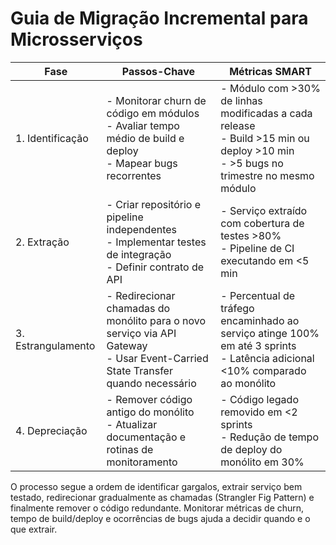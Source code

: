 # Guia de Migração Incremental para Microsserviços

| Fase | Passos-Chave | Métricas SMART |
| --- | --- | --- |
| 1. Identificação | - Monitorar churn de código em módulos<br>- Avaliar tempo médio de build e deploy<br>- Mapear bugs recorrentes | - Módulo com >30% de linhas modificadas a cada release<br>- Build >15 min ou deploy >10 min<br>- >5 bugs no trimestre no mesmo módulo |
| 2. Extração | - Criar repositório e pipeline independentes<br>- Implementar testes de integração<br>- Definir contrato de API | - Serviço extraído com cobertura de testes >80%<br>- Pipeline de CI executando em <5 min |
| 3. Estrangulamento | - Redirecionar chamadas do monólito para o novo serviço via API Gateway<br>- Usar Event-Carried State Transfer quando necessário | - Percentual de tráfego encaminhado ao serviço atinge 100% em até 3 sprints<br>- Latência adicional <10% comparado ao monólito |
| 4. Depreciação | - Remover código antigo do monólito<br>- Atualizar documentação e rotinas de monitoramento | - Código legado removido em <2 sprints<br>- Redução de tempo de deploy do monólito em 30% |

O processo segue a ordem de identificar gargalos, extrair serviço bem testado, redirecionar gradualmente as chamadas (Strangler Fig Pattern) e finalmente remover o código redundante. Monitorar métricas de churn, tempo de build/deploy e ocorrências de bugs ajuda a decidir quando e o que extrair.
